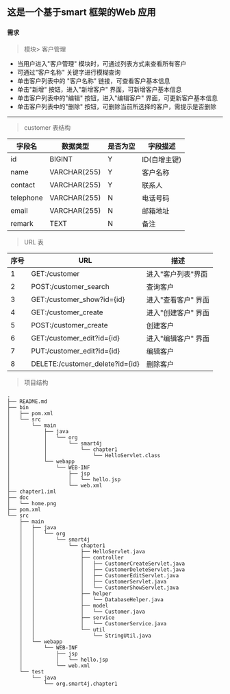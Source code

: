 ## 这是一个基于smart 框架的Web 应用

### 

#### 需求

>模块> 客户管理

- 当用户进入"客户管理" 模块时，可通过列表方式来查看所有客户
- 可通过"客户名称" 关键字进行模糊查询
- 单击客户列表中的 "客户名称" 链接，可查看客户基本信息
- 单击"新增" 按钮，进入"新增客户" 界面，可新增客户基本信息
- 单击客户列表中的"编辑" 按钮，进入"编辑客户" 界面，可更新客户基本信息
- 单击客户列表中的"删除" 按钮，可删除当前所选择的客户，需提示是否删除
 
 ---
> customer 表结构

| 字段名 | 数据类型 | 是否为空 | 字段描述 |
| ----------- | ----------- | ----------- | ----------- |
| id | BIGINT| Y | ID(自增主键)
| name | VARCHAR(255) | Y | 客户名称
| contact | VARCHAR(255) | Y | 联系人
| telephone | VARCHAR(255) | N | 电话号码
| email | VARCHAR(255) | N | 邮箱地址
| remark | TEXT | N | 备注 


> URL 表

| 序号 | URL | 描述 | 
| ----------- | ----------- | ----------- |
| 1 | GET:/customer| 进入"客户列表"界面
| 2 | POST:/customer_search | 查询客户
| 3 | GET:/customer_show?id={id} | 进入"查看客户" 界面
| 4 | GET:/customer_create | 进入"创建客户" 界面
| 5 | POST:/customer_create | 创建客户
| 6 | GET:/customer_edit?id={id} | 进入"编辑客户" 界面
| 7 | PUT:/customer_edit?id={id} | 编辑客户
| 8 | DELETE:/customer_delete?id={id} | 删除客户


> 项目结构

```
.
├── README.md
├── bin
│   ├── pom.xml
│   └── src
│       └── main
│           ├── java
│           │   └── org
│           │       └── smart4j
│           │           └── chapter1
│           │               └── HelloServlet.class
│           └── webapp
│               └── WEB-INF
│                   ├── jsp
│                   │   └── hello.jsp
│                   └── web.xml
├── chapter1.iml
├── doc
│   └── home.png
├── pom.xml
└── src
    ├── main
    │   ├── java
    │   │   └── org
    │   │       └── smart4j
    │   │           └── chapter1
    │   │               ├── HelloServlet.java
    │   │               ├── controller
    │   │               │   ├── CustomerCreateServlet.java
    │   │               │   ├── CustomerDeleteServlet.java
    │   │               │   ├── CustomerEditServlet.java
    │   │               │   ├── CustomerServlet.java
    │   │               │   └── CustomerShowServlet.java
    │   │               ├── helper
    │   │               │   └── DatabaseHelper.java
    │   │               ├── model
    │   │               │   └── Customer.java
    │   │               ├── service
    │   │               │   └── CustomerService.java
    │   │               └── util
    │   │                   └── StringUtil.java
    │   └── webapp
    │       └── WEB-INF
    │           ├── jsp
    │           │   └── hello.jsp
    │           └── web.xml
    └── test
        └── java
            └── org.smart4j.chapter1


```




